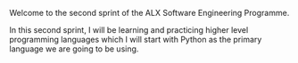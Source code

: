 Welcome to the second sprint of the ALX Software Engineering Programme.

In this second sprint, I will be learning and practicing higher level programming languages which I will start with Python as the primary language we are going to be using.
